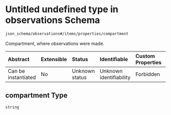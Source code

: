 # Untitled undefined type in observations Schema

```txt
json_schema/observations#/items/properties/compartment
```

Compartment, where observations were made.

| Abstract            | Extensible | Status         | Identifiable            | Custom Properties | Additional Properties | Access Restrictions | Defined In                                                                           |
| :------------------ | :--------- | :------------- | :---------------------- | :---------------- | :-------------------- | :------------------ | :----------------------------------------------------------------------------------- |
| Can be instantiated | No         | Unknown status | Unknown identifiability | Forbidden         | Allowed               | none                | [observations.schema.json\*](../out/observations.schema.json "open original schema") |

## compartment Type

`string`
